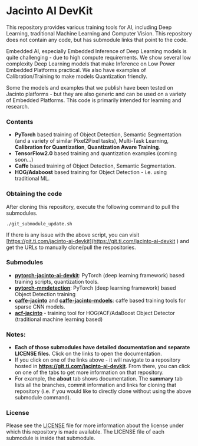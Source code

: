 # Jacinto AI DevKit

This repository provides various training tools for AI, including Deep Learning, traditional Machine Learning and Computer Vision. This repository does not contain any code, but has submodule links that point to the code. 

Embedded AI, especially Embedded Inference of Deep Learning models is quite challenging - due to high compute requirements. We show several low complexity Deep Learning models that make  Inference on Low Power Embedded Platforms practical. We also have examples of Calibration/Training to make models Quantization friendly.

Some the models and examples that we publish have been tested on Jacinto platforms - but they are also generic and can be used on a variety of Embedded Platforms. This code is primarily intended for learning and research. 

### Contents
- **PyTorch** based training of Object Detection, Semantic Segmentation (and a variety of similar Pixel2Pixel tasks), Multi-Task Learning, **Calibration for Quantization**, **Quantization Aware Training**.
- **TensorFlow2.0** based training and quantization examples (coming soon...)
- **Caffe** based training of Object Detection, Semantic Segmentation.
- **HOG/Adaboost** based training for Object Detection - i.e. using traditional ML.
 

### Obtaining the code
After cloning this repository, execute the following command to pull the submodules.
```
./git_submodule_update.sh
```
If there is any issue with the above script, you can visit [https://git.ti.com/jacinto-ai-devkit](https://git.ti.com/jacinto-ai-devkit ) and get the URLs to manually clone/pull the respositories.


### Submodules

- [**pytorch-jacinto-ai-devkit**](https://git.ti.com/cgit/jacinto-ai-devkit/pytorch-jacinto-ai-devkit/about/): PyTorch (deep learning framework) based training scripts, quantization tools.
- [**pytorch-mmdetection**](https://git.ti.com/cgit/jacinto-ai-devkit/pytorch-mmdetection/about/): PyTorch (deep learning framework) based Object Detection training
- [**caffe-jacinto**](https://git.ti.com/cgit/jacinto-ai-devkit/caffe-jacinto/about/) and [**caffe-jacinto-mdoels**](https://git.ti.com/cgit/jacinto-ai-devkit/caffe-jacinto-models/about/): caffe based training tools for sparse CNN models.
- [**acf-jacinto**](https://git.ti.com/cgit/jacinto-ai-devkit/acf-jacinto/about/) - training tool for HOG/ACF/AdaBoost Object Detector (traditional machine learning based)


### Notes: 
- **Each of those submodules have detailed documentation and separate LICENSE files.** Click on the links to open the documentation. 
- If you click on one of the links above - it will navigate to a repository hosted in **https://git.ti.com/jacinto-ai-devkit**. From there, you can click on one of the tabs to get more information on that repository. 
- For example, the **about** tab shows documentation. The **summary** tab lists all the branches, commit information and links for cloning that repository (i.e. if you would like to directly clone without using the above submodule command).


### License

Please see the [LICENSE](./LICENSE) file for more information about the license under which this repository is made available. The LICENSE file of each submodule is inside that submodule.